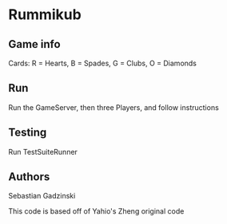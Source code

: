 # Rummikub
## Game info
Cards: R = Hearts, B = Spades, G = Clubs, O = Diamonds

## Run
Run the GameServer, then three Players, and follow instructions

## Testing
Run TestSuiteRunner

## Authors
Sebastian Gadzinski

This code is based off of Yahio's Zheng original code
